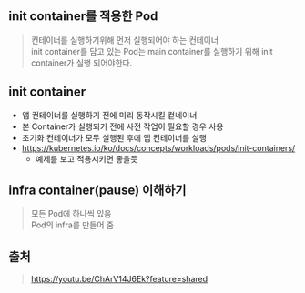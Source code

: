 ## init container를 적용한 Pod
> 컨테이너를 실행하기위해 먼저 실행되어야 하는 컨테이너<br>
> init container를 담고 있는 Pod는 main container를 실행하기 위해 init container가 실행 되어야한다.

## init container
- 앱 컨테이너를 실행하기 전에 미리 동작시킬 컽네이너
- 본 Container가 실행되기 전에 사전 작업이 필요할 경우 사용
- 초기화 컨테이너가 모두 실행된 후에 앱 컨테이너를 실행
- https://kubernetes.io/ko/docs/concepts/workloads/pods/init-containers/
  - 예제를 보고 적용시키면 좋을듯

## infra container(pause) 이해하기
> 모든 Pod에 하나씩 있음<br>
> Pod의 infra를 만들어 줌

 
## 출처
> https://youtu.be/ChArV14J6Ek?feature=shared
